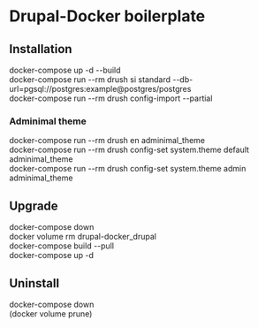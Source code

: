 # Drupal-Docker boilerplate

## Installation

docker-compose up -d --build\
docker-compose run --rm drush si standard --db-url=pgsql://postgres:example@postgres/postgres\
docker-compose run --rm drush config-import --partial

### Adminimal theme

docker-compose run --rm drush en adminimal_theme\
docker-compose run --rm drush config-set system.theme default adminimal_theme\
docker-compose run --rm drush config-set system.theme admin adminimal_theme

## Upgrade

docker-compose down\
docker volume rm drupal-docker_drupal\
docker-compose build --pull\
docker-compose up -d

## Uninstall

docker-compose down\
(docker volume prune)

